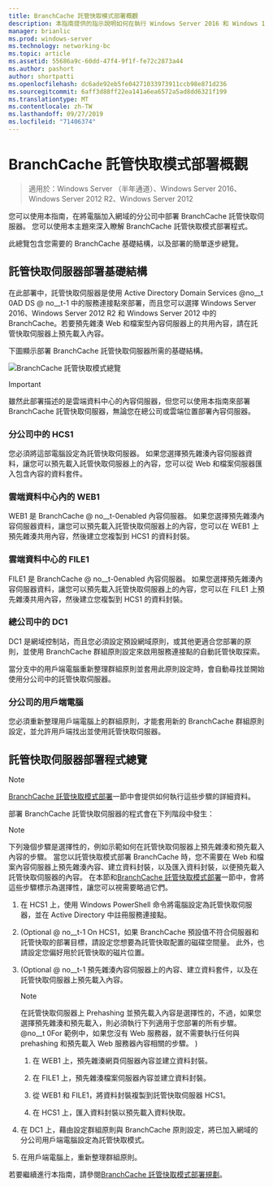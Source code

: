 ```yaml
---
title: BranchCache 託管快取模式部署概觀
description: 本指南提供的指示說明如何在執行 Windows Server 2016 和 Windows 10 的電腦上，以託管快取模式部署 BranchCache。
manager: brianlic
ms.prod: windows-server
ms.technology: networking-bc
ms.topic: article
ms.assetid: 55686a9c-60dd-47f4-9f1f-fe72c2873a44
ms.author: pashort
author: shortpatti
ms.openlocfilehash: dc6ade92eb5fe04271033973911ccb98e871d236
ms.sourcegitcommit: 6aff3d88ff22ea141a6ea6572a5ad8dd6321f199
ms.translationtype: MT
ms.contentlocale: zh-TW
ms.lasthandoff: 09/27/2019
ms.locfileid: "71406374"
---
```

# <a name="branchcache-hosted-cache-mode-deployment-overview"></a>BranchCache 託管快取模式部署概觀

>適用於：Windows Server （半年通道）、Windows Server 2016、Windows Server 2012 R2、Windows Server 2012

您可以使用本指南，在將電腦加入網域的分公司中部署 BranchCache 託管快取伺服器。 您可以使用本主題來深入瞭解 BranchCache 託管快取模式部署程式。

此總覽包含您需要的 BranchCache 基礎結構，以及部署的簡單逐步總覽。

## <a name="bkmk_components"></a>託管快取伺服器部署基礎結構

在此部署中，託管快取伺服器是使用 Active Directory Domain Services @no__t 0AD DS @ no__t-1 中的服務連接點來部署，而且您可以選擇 Windows Server 2016、Windows Server 2012 R2 和 Windows Server 2012 中的 BranchCache。若要預先雜湊 Web 和檔案型內容伺服器上的共用內容，請在託管快取伺服器上預先載入內容。

下圖顯示部署 BranchCache 託管快取伺服器所需的基礎結構。

![BranchCache 託管快取模式總覽](../../../media/BranchCache-Hcm-Overview/Bc-Hcm-Overview.jpg)

> [!IMPORTANT]
> 雖然此部署描述的是雲端資料中心的內容伺服器，但您可以使用本指南來部署 BranchCache 託管快取伺服器，無論您在總公司或雲端位置部署內容伺服器。

### <a name="hcs1-in-the-branch-office"></a>分公司中的 HCS1

您必須將這部電腦設定為託管快取伺服器。 如果您選擇預先雜湊內容伺服器資料，讓您可以預先載入託管快取伺服器上的內容，您可以從 Web 和檔案伺服器匯入包含內容的資料套件。

### <a name="web1-in-the-cloud-data-center"></a>雲端資料中心內的 WEB1

WEB1 是 BranchCache @ no__t-0enabled 內容伺服器。 如果您選擇預先雜湊內容伺服器資料，讓您可以預先載入託管快取伺服器上的內容，您可以在 WEB1 上預先雜湊共用內容，然後建立您複製到 HCS1 的資料封裝。

### <a name="file1-in-the-cloud-data-center"></a>雲端資料中心的 FILE1

FILE1 是 BranchCache @ no__t-0enabled 內容伺服器。 如果您選擇預先雜湊內容伺服器資料，讓您可以預先載入託管快取伺服器上的內容，您可以在 FILE1 上預先雜湊共用內容，然後建立您複製到 HCS1 的資料封裝。
  
### <a name="dc1-in-the-main-office"></a>總公司中的 DC1

DC1 是網域控制站，而且您必須設定預設網域原則，或其他更適合您部署的原則，並使用 BranchCache 群組原則設定來啟用服務連接點的自動託管快取探索。

當分支中的用戶端電腦重新整理群組原則並套用此原則設定時，會自動尋找並開始使用分公司中的託管快取伺服器。

### <a name="client-computers-in-the-branch-office"></a>分公司的用戶端電腦

您必須重新整理用戶端電腦上的群組原則，才能套用新的 BranchCache 群組原則設定，並允許用戶端找出並使用託管快取伺服器。

## <a name="bkmk_overview"></a>託管快取伺服器部署程式總覽

>[!NOTE]
>[BranchCache 託管快取模式部署](4-Bc-Hcm-Deployment.md)一節中會提供如何執行這些步驟的詳細資料。

部署 BranchCache 託管快取伺服器的程式會在下列階段中發生：

>[!NOTE]
>下列幾個步驟是選擇性的，例如示範如何在託管快取伺服器上預先雜湊和預先載入內容的步驟。 當您以託管快取模式部署 BranchCache 時，您不需要在 Web 和檔案內容伺服器上預先雜湊內容、建立資料封裝，以及匯入資料封裝，以便預先載入託管快取伺服器的內容。 在本節和[BranchCache 託管快取模式部署](4-Bc-Hcm-Deployment.md)一節中，會將這些步驟標示為選擇性，讓您可以視需要略過它們。

1. 在 HCS1 上，使用 Windows PowerShell 命令將電腦設定為託管快取伺服器，並在 Active Directory 中註冊服務連接點。

2. \(Optional @ no__t-1 On HCS1，如果 BranchCache 預設值不符合伺服器和託管快取的部署目標，請設定您想要為託管快取配置的磁碟空間量。 此外，也請設定您偏好用於託管快取的磁片位置。

3. \(Optional @ no__t-1 預先雜湊內容伺服器上的內容、建立資料套件，以及在託管快取伺服器上預先載入內容。

    > [!NOTE]
    > 在託管快取伺服器上 Prehashing 並預先載入內容是選擇性的，不過，如果您選擇預先雜湊和預先載入，則必須執行下列適用于您部署的所有步驟。 @no__t 0For 範例中，如果您沒有 Web 服務器，就不需要執行任何與 prehashing 和預先載入 Web 服務器內容相關的步驟。 \)

    1. 在 WEB1 上，預先雜湊網頁伺服器內容並建立資料封裝。

    2. 在 FILE1 上，預先雜湊檔案伺服器內容並建立資料封裝。

    3. 從 WEB1 和 FILE1，將資料封裝複製到託管快取伺服器 HCS1。

    4. 在 HCS1 上，匯入資料封裝以預先載入資料快取。

4. 在 DC1 上，藉由設定群組原則與 BranchCache 原則設定，將已加入網域的分公司用戶端電腦設定為託管快取模式。

5. 在用戶端電腦上，重新整理群組原則。

若要繼續進行本指南，請參閱[BranchCache 託管快取模式部署規劃](3-Bc-Hcm-Plan.md)。